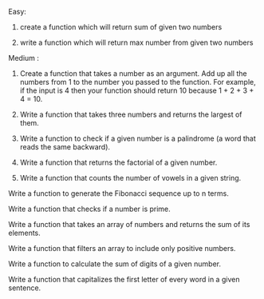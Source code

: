 Easy: 

1. create a function which will return sum of given two numbers

2. write a function which will return max number from given two numbers




Medium : 

1. Create a function that takes a number as an argument. Add up all the numbers from 1 to the number you passed to the function. For example, if the input is 4 then your function should return 10 because 1 + 2 + 3 + 4 = 10.

2. Write a function that takes three numbers and returns the largest of them.

3. Write a function to check if a given number is a palindrome (a word that reads the same backward).

4. Write a function that returns the factorial of a given number.

5. Write a function that counts the number of vowels in a given string.

Write a function to generate the Fibonacci sequence up to n terms.

Write a function that checks if a number is prime.

Write a function that takes an array of numbers and returns the sum of its elements.

Write a function that filters an array to include only positive numbers.

Write a function to calculate the sum of digits of a given number.

Write a function that capitalizes the first letter of every word in a given sentence.